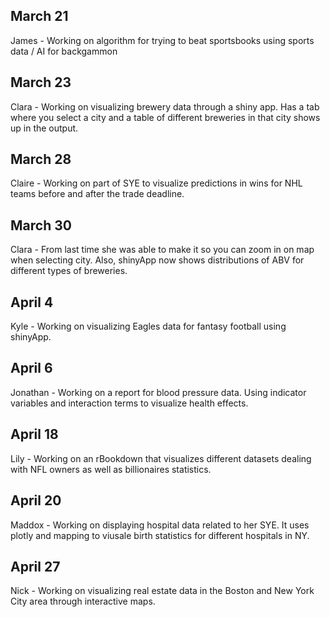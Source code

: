 ## March 21

James - Working on algorithm for trying to beat sportsbooks using sports data / AI for backgammon

## March 23

Clara - Working on visualizing brewery data through a shiny app. Has a tab where you select a city and a table of different breweries in that city shows up in the output.

## March 28

Claire - Working on part of SYE to visualize predictions in wins for NHL teams before and after the trade deadline.

## March 30

Clara - From last time she was able to make it so you can zoom in on map when selecting city. Also, shinyApp now shows distributions of ABV for different types of breweries.

## April 4

Kyle - Working on visualizing Eagles data for fantasy football using shinyApp.

## April 6

Jonathan - Working on a report for blood pressure data. Using indicator variables and interaction terms to visualize health effects.

## April 18

Lily - Working on an rBookdown that visualizes different datasets dealing with NFL owners as well as billionaires statistics.

## April 20 

Maddox - Working on displaying hospital data related to her SYE. It uses plotly and mapping to viusale birth statistics for different hospitals in NY.

## April 27

Nick - Working on visualizing real estate data in the Boston and New York City area through interactive maps. 